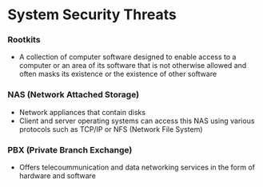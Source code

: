 # System Security Threats
### Rootkits
* A collection of computer software designed to enable access to a computer or an area of its software that is not otherwise allowed and often masks its existence or the existence of other software

### NAS (Network Attached Storage)
* Network appliances that contain disks
* Client and server operating systems can access this NAS using various protocols such as TCP/IP or NFS (Network File System)

### PBX (Private Branch Exchange)
* Offers telecoummunication and data networking services in the form of hardware and software

